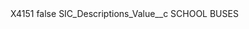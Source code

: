 <?xml version="1.0" encoding="UTF-8"?>
<CustomMetadata xmlns="http://soap.sforce.com/2006/04/metadata" xmlns:xsi="http://www.w3.org/2001/XMLSchema-instance" xmlns:xsd="http://www.w3.org/2001/XMLSchema">
    <label>X4151</label>
    <protected>false</protected>
    <values>
        <field>SIC_Descriptions_Value__c</field>
        <value xsi:type="xsd:string">SCHOOL BUSES</value>
    </values>
</CustomMetadata>
